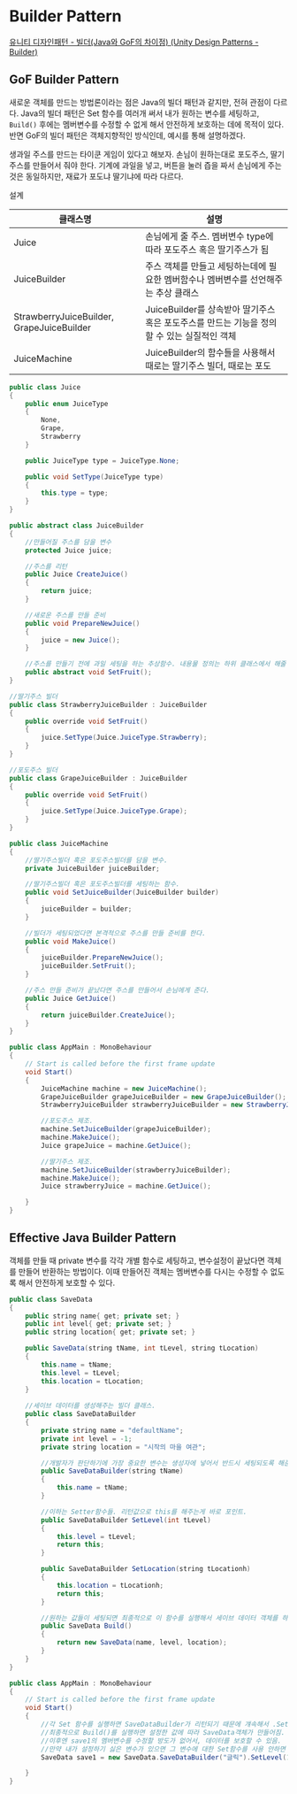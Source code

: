 # Builder Pattern

[유니티 디자인패턴 - 빌더(Java와 GoF의 차이점) (Unity Design Patterns - Builder)](https://glikmakesworld.tistory.com/m/9)


## GoF Builder Pattern
새로운 객체를 만드는 방법론이라는 점은 Java의 빌더 패턴과 같지만, 전혀 관점이 다르다. Java의 빌더 패턴은 Set 함수를 여러개 써서 내가 원하는 변수를 세팅하고, `Build()` 후에는 멤버변수를 수정할 수 없게 해서 안전하게 보호하는 데에 목적이 있다. 반면 GoF의 빌더 패턴은 객체지향적인 방식인데, 예시를 통해 설명하겠다.

생과일 주스를 만드는 타이쿤 게임이 있다고 해보자. 손님이 원하는대로 포도주스, 딸기주스를 만들어서 줘야 한다. 기계에 과일을 넣고, 버튼을 눌러 즙을 짜서 손님에게 주는 것은 동일하지만, 재료가 포도냐 딸기냐에 따라 다르다.

설계


|클래스명|설명|
|---|---|
|Juice|손님에게 줄 주스. 멤버변수 type에 따라 포도주스 혹은 딸기주스가 됨|
|JuiceBuilder|주스 객체를 만들고 세팅하는데에 필요한 멤버함수나 멤버변수를 선언해주는 추상 클래스|
|StrawberryJuiceBuilder, GrapeJuiceBuilder|JuiceBuilder를 상속받아 딸기주스 혹은 포도주스를 만드는 기능을 정의할 수 있는 실질적인 객체|
|JuiceMachine|JuiceBuilder의 함수들을 사용해서 때로는 딸기주스 빌더, 때로는 포도|

```java
public class Juice
{
    public enum JuiceType
    {
        None,
        Grape,
        Strawberry
    }

    public JuiceType type = JuiceType.None;

    public void SetType(JuiceType type)
    {
        this.type = type;
    }
}
```

```java
public abstract class JuiceBuilder
{
    //만들어질 주스를 담을 변수
    protected Juice juice;

    //주스를 리턴
    public Juice CreateJuice()
    {
        return juice;
    }

    //새로운 주스를 만들 준비
    public void PrepareNewJuice()
    {
        juice = new Juice();
    }

    //주스를 만들기 전에 과일 세팅을 하는 추상함수. 내용물 정의는 하위 클래스에서 해줄 것이다.
    public abstract void SetFruit();
}
```

```java
//딸기주스 빌더
public class StrawberryJuiceBuilder : JuiceBuilder
{
    public override void SetFruit()
    {
        juice.SetType(Juice.JuiceType.Strawberry);
    }
}

//포도주스 빌더
public class GrapeJuiceBuilder : JuiceBuilder
{
    public override void SetFruit()
    {
        juice.SetType(Juice.JuiceType.Grape);
    }
}
```

```java
public class JuiceMachine
{
    //딸기주스빌더 혹은 포도주스빌더를 담을 변수.
    private JuiceBuilder juiceBuilder;

    //딸기주스빌더 혹은 포도주스빌더를 세팅하는 함수.
    public void SetJuiceBuilder(JuiceBuilder builder)
    {
        juiceBuilder = builder;
    }

    //빌더가 세팅되었다면 본격적으로 주스를 만들 준비를 한다.
    public void MakeJuice()
    {
        juiceBuilder.PrepareNewJuice();
        juiceBuilder.SetFruit();
    }

    //주스 만들 준비가 끝났다면 주스를 만들어서 손님에게 준다.
    public Juice GetJuice()
    {
        return juiceBuilder.CreateJuice();
    }
}
```

```java
public class AppMain : MonoBehaviour
{
    // Start is called before the first frame update
    void Start()
    {
        JuiceMachine machine = new JuiceMachine();
        GrapeJuiceBuilder grapeJuiceBuilder = new GrapeJuiceBuilder();
        StrawberryJuiceBuilder strawberryJuiceBuilder = new StrawberryJuiceBuilder();

        //포도주스 제조.
        machine.SetJuiceBuilder(grapeJuiceBuilder);
        machine.MakeJuice();
        Juice grapeJuice = machine.GetJuice();

        //딸기주스 제조.
        machine.SetJuiceBuilder(strawberryJuiceBuilder);
        machine.MakeJuice();
        Juice strawberryJuice = machine.GetJuice();

    }
}
```

## Effective Java Builder Pattern

객체를 만들 때 private 변수를 각각 개별 함수로 세팅하고, 변수설정이 끝났다면 객체를 만들어 반환하는 방법이다. 이때 만들어진 객체는 멤버변수를 다시는 수정할 수 없도록 해서 안전하게 보호할 수 있다.

```java
public class SaveData
{
    public string name{ get; private set; }
    public int level{ get; private set; }
    public string location{ get; private set; }

    public SaveData(string tName, int tLevel, string tLocation)
    {
        this.name = tName;
        this.level = tLevel;
        this.location = tLocation;
    }
    
    //세이브 데이터를 생성해주는 빌더 클래스.
    public class SaveDataBuilder
    {
        private string name = "defaultName";
        private int level = -1;
        private string location = "시작의 마을 여관";

        //개발자가 판단하기에 가장 중요한 변수는 생성자에 넣어서 반드시 세팅되도록 해준다.
        public SaveDataBuilder(string tName)
        {
            this.name = tName;
        }

        //이하는 Setter함수들. 리턴값으로 this를 해주는게 바로 포인트.
        public SaveDataBuilder SetLevel(int tLevel)
        {
            this.level = tLevel;
            return this;
        }

        public SaveDataBuilder SetLocation(string tLocationh)
        {
            this.location = tLocationh;
            return this;
        }

        //원하는 값들이 세팅되면 최종적으로 이 함수를 실행해서 세이브 데이터 객체를 하나 만들어준다.
        public SaveData Build()
        {
            return new SaveData(name, level, location);
        }
    }
}
```

```java
public class AppMain : MonoBehaviour
{
    // Start is called before the first frame update
    void Start()
    {
        //각 Set 함수를 실행하면 SaveDataBuilder가 리턴되기 때문에 걔속해서 .Set 이런식으로 멤버변수 세팅 가능. 
        //최종적으로 Build()를 실행하면 설정한 값에 따라 SaveData객체가 만들어짐.
        //이후엔 save1의 멤버변수를 수정할 방도가 없어서, 데이터를 보호할 수 있음.
        //만약 내가 설정하기 싫은 변수가 있으면 그 변수에 대한 Set함수를 사용 안하면 된다.
        SaveData save1 = new SaveData.SaveDataBuilder("글릭").SetLevel(1).SetLocation("발라마을 여관").Build();

    }
}
```
